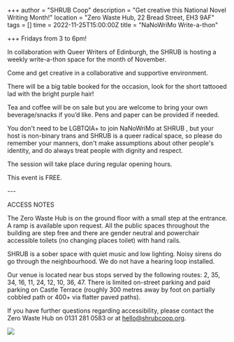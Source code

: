 +++
author = "SHRUB Coop"
description = "Get creative this National Novel Writing Month!"
location = "Zero Waste Hub, 22 Bread Street, EH3 9AF"
tags = []
time = 2022-11-25T15:00:00Z
title = "NaNoWriMo Write-a-thon"

+++
Fridays from 3 to 6pm!

In collaboration with Queer Writers of Edinburgh, the SHRUB is hosting a weekly write-a-thon space for the month of November.

Come and get creative in a collaborative and supportive environment.

There will be a big table booked for the occasion, look for the short tattooed lad with the bright purple hair!

Tea and coffee will be on sale but you are welcome to bring your own beverage/snacks if you’d like. Pens and paper can be provided if needed.

You don't need to be LGBTQIA+ to join NaNoWriMo at SHRUB , but your host is non-binary trans and SHRUB is a queer radical space, so please do remember your manners, don't make assumptions about other people's identity, and do always treat people with dignity and respect.

The session will take place during regular opening hours.

This event is FREE.

\---

ACCESS NOTES

The Zero Waste Hub is on the ground floor with a small step at the entrance. A ramp is available upon request. All the public spaces throughout the building are step free and there are gender neutral and powerchair accessible toilets (no changing places toilet) with hand rails.

SHRUB is a sober space with quiet music and low lighting. Noisy sirens do go through the neighbourhood. We do not have a hearing loop installed.

Our venue is located near bus stops served by the following routes: 2, 35, 34, 16, 11, 24, 12, 10, 36, 47. There is limited on-street parking and paid parking on Castle Terrace (roughly 300 metres away by foot on partially cobbled path or 400+ via flatter paved paths).

If you have further questions regarding accessibility, please contact the Zero Waste Hub on 0131 281 0583 or at hello@shrubcoop.org.

  
![](https://res.cloudinary.com/shrub-co-op/image/upload/v1667403221/shrubcoop.org/media/311937082_8996242127067994_6592882925173279406_n_y9ntdc.jpg)